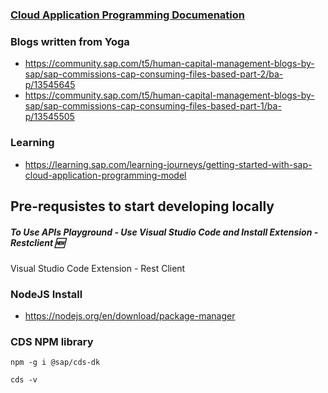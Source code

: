 

### [Cloud Application Programming Documenation](https://cap.cloud.sap)


### Blogs written from Yoga

* https://community.sap.com/t5/human-capital-management-blogs-by-sap/sap-commissions-cap-consuming-files-based-part-2/ba-p/13545645
* https://community.sap.com/t5/human-capital-management-blogs-by-sap/sap-commissions-cap-consuming-files-based-part-1/ba-p/13545505 


### Learning
* https://learning.sap.com/learning-journeys/getting-started-with-sap-cloud-application-programming-model


## Pre-requsistes to start developing locally


##### To Use APIs Playground - Use Visual Studio Code and Install Extension - Restclient 🆕
Visual Studio Code
Extension - Rest Client

### NodeJS Install
* https://nodejs.org/en/download/package-manager

### CDS NPM library
```
npm -g i @sap/cds-dk

cds -v
```
